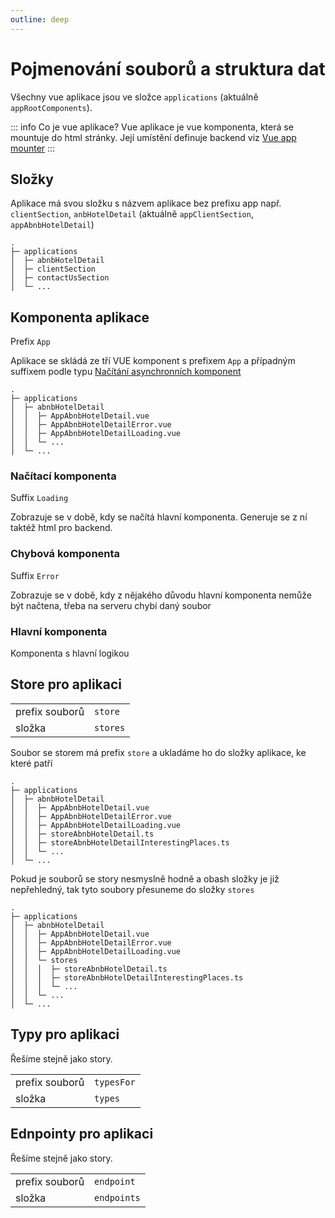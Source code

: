 ```yaml
---
outline: deep
---
```


# Pojmenování souborů a struktura dat
Všechny vue aplikace jsou ve složce `applications` (aktuálně `appRootComponents`).

::: info Co je vue aplikace?
Vue aplikace je vue komponenta, která se mountuje do html stránky. Její umístění definuje backend viz [Vue app mounter](/npmtee/vue-app-mounter/)
:::

## Složky
Aplikace má svou složku s názvem aplikace bez prefixu app např. `clientSection`, `anbHotelDetail` (aktuálně `appClientSection`, `appAbnbHotelDetail`)
```text
.
├─ applications
│  ├─ abnbHotelDetail
│  ├─ clientSection
│  ├─ contactUsSection
│  └─ ...
```

## Komponenta aplikace
Prefix `App`

Aplikace se skládá ze tří VUE komponent s prefixem `App` a případným suffixem podle typu [Načítání asynchronních komponent](/npmtee/vue-app-mounter/#asynchronni-aplikace)
```text
.
├─ applications
│  ├─ abnbHotelDetail
│  │  ├─ AppAbnbHotelDetail.vue
│  │  ├─ AppAbnbHotelDetailError.vue
│  │  ├─ AppAbnbHotelDetailLoading.vue
│  │  └─ ...
│  └─ ...
```

### Načítací komponenta
Suffix `Loading`

Zobrazuje se v době, kdy se načítá hlavní komponenta. Generuje se z ní taktéž html pro backend.

### Chybová komponenta
Suffix `Error`

Zobrazuje se v době, kdy z nějakého důvodu hlavní komponenta nemůže být načtena, třeba na serveru chybí daný soubor

### Hlavní komponenta 
Komponenta s hlavní logikou

## Store pro aplikaci
<table>
<tbody>
<tr>
<td>prefix souborů</td>
<td><code>store</code></td>
</tr>
<tr>
<td>složka</td>
<td><code>stores</code></td>
</tr>
</tbody>
</table>

Soubor se storem má prefix `store` a ukladáme ho do složky aplikace, ke které patří
```text{7,8}
.
├─ applications
│  ├─ abnbHotelDetail
│  │  ├─ AppAbnbHotelDetail.vue
│  │  ├─ AppAbnbHotelDetailError.vue
│  │  ├─ AppAbnbHotelDetailLoading.vue
│  │  ├─ storeAbnbHotelDetail.ts
│  │  ├─ storeAbnbHotelDetailInterestingPlaces.ts
│  │  └─ ...
│  └─ ...
```
Pokud je souborů se story nesmyslně hodně a obash složky je již nepřehledný, tak tyto soubory přesuneme do složky `stores`
```text{7}
.
├─ applications
│  ├─ abnbHotelDetail
│  │  ├─ AppAbnbHotelDetail.vue
│  │  ├─ AppAbnbHotelDetailError.vue
│  │  ├─ AppAbnbHotelDetailLoading.vue
│  │  └─ stores
│  │  │  ├─ storeAbnbHotelDetail.ts
│  │  │  ├─ storeAbnbHotelDetailInterestingPlaces.ts
│  │  │  └─ ...
│  │  └─ ...
│  └─ ...
```
## Typy pro aplikaci
Řešíme stejně jako story.

<table>
<tbody>
<tr>
<td>prefix souborů</td>
<td><code>typesFor</code></td>
</tr>
<tr>
<td>složka</td>
<td><code>types</code></td>
</tr>
</tbody>
</table>

## Ednpointy pro aplikaci
Řešíme stejně jako story.
<table>
<tbody>
<tr>
<td>prefix souborů</td>
<td><code>endpoint</code></td>
</tr>
<tr>
<td>složka</td>
<td><code>endpoints</code></td>
</tr>
</tbody>
</table>